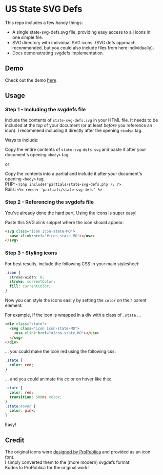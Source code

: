 # US State SVG Defs

This repo includes a few handy things:

- A single state-svg-defs.svg file, providing easy access to all icons in one simple file.
- SVG directory with individual SVG icons. (SVG defs approach recommended, but you could also include files from here individually).
- Docs demonstrating svgdefs implementation.

## Demo

Check out the demo [here](https://coryetzkorn.github.io/state-svg-defs/).

## Usage

### Step 1 - Including the svgdefs file

Include the contents of `state-svg-defs.svg` in your HTML file. It needs to be included at the _top_ of your document (or at least _before_ you reference an icon). I recommend including it directly after the opening `<body>` tag.

Ways to include:

Copy the entire contents of `state-svg-defs.svg` and paste it after your document's opening `<body>` tag.

or

Copy the contents into a partial and include it after your document's opening `<body>` tag.  
PHP: `<?php include('partials/state-svg-defs.php'); ?>`  
Rails: `<%= render 'partials/state-svg-defs' %>`

### Step 2 - Referencing the svgdefs file

You've already done the hard part. Using the icons is super easy!

Paste this SVG xlink snippet where the icon should appear:

```html
<svg class="icon icon-state-MO">
  <use xlink:href="#icon-state-MO"></use>
</svg>
```

### Step 3 - Styling icons

For best results, include the following CSS in your main stylesheet:

```css
.icon {
  stroke-width: 0;
  stroke: currentColor;
  fill: currentColor;
}
```

Now you can style the icons easily by setting the `color` on their parent element.

For example, if the icon is wrapped in a div with a class of `.state` ...

```html
<div class="state">
  <svg class="icon icon-state-MO">
    <use xlink:href="#icon-state-MO"></use>
  </svg>
</div>
```

... you could make the icon red using the following css:

```css
.state {
  color: red;
}
```

... and you could animate the color on hover like this:

```css
.state {
  color: red;
  transition: 500ms color;
}
.state:hover {
  color: pink;
}
```

Easy!

## Credit

The original icons were [designed by ProPublica](https://github.com/propublica/stateface) and provided as an icon font.  
I simply converted them to the (more modern) svgdefs format.  
Kudos to ProPublica for the original work!
